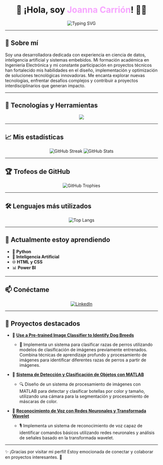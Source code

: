 <h1 align="center">🚀 ¡Hola, soy <span style="color:#F7A5FF">Joanna Carrión</span>! 👩‍💻</h1>

<p align="center">
  <img src="https://readme-typing-svg.herokuapp.com?font=Fira+Code&weight=500&size=22&pause=1000&color=F7A5FF&center=true&vCenter=true&width=800&lines=🚀+Desarrolladora+Apasionada;📊+Ciencia+de+Datos;🤖+Inteligencia+Artificial;🔧+Sistemas+Embebidos" alt="Typing SVG">
</p>

---

## 🌟 Sobre mí

Soy una desarrolladora dedicada con experiencia en ciencia de datos, inteligencia artificial y sistemas embebidos. Mi formación académica en Ingeniería Electrónica y mi constante participación en proyectos técnicos han fortalecido mis habilidades en el diseño, implementación y optimización de soluciones tecnológicas innovadoras. Me encanta explorar nuevas tecnologías, enfrentar desafíos complejos y contribuir a proyectos interdisciplinarios que generan impacto.

---

## 🚀 Tecnologías y Herramientas
<p align="center">
  <img src="https://skillicons.dev/icons?i=python,javascript,matlab,html,css,github,vscode,tensorflow,pytorch" />
</p>

---

## 📈 Mis estadísticas
<p align="center">
  <img src="https://github-readme-streak-stats.herokuapp.com/?user=Joanna20Carrion&theme=radical" alt="GitHub Streak" />
  <img src="https://github-readme-stats.vercel.app/api?username=Joanna20Carrion&show_icons=true&theme=radical" alt="GitHub Stats" />
</p>

---

## 🏆 Trofeos de GitHub
<p align="center">
  <img src="https://github-profile-trophy.vercel.app/?username=Joanna20Carrion&theme=juicyfresh&title=Repositories,Stars,Commits,Followers,PullRequest,MultipleLang&margin-w=20" alt="GitHub Trophies" />
</p>

---

## 🛠 Lenguajes más utilizados
<p align="center">
  <img src="https://github-readme-stats.vercel.app/api/top-langs/?username=Joanna20Carrion&layout=compact&theme=radical" alt="Top Langs" />
</p>

---

## 🌱 Actualmente estoy aprendiendo
- 🐍 **Python**
- 🤖 **Inteligencia Artificial**
- 🌐 **HTML y CSS**
- 📊 **Power BI**

---

## 📫 Conéctame
<p align="center">
  <a href="https://www.linkedin.com/in/joanna-carrion-perez/">
    <img src="https://img.shields.io/badge/-LinkedIn-blue?style=for-the-badge&logo=linkedin&logoColor=white" alt="LinkedIn" />
  </a>
</p>

---

## 📝 Proyectos destacados

- 📌 **[Use a Pre-trained Image Classifier to Identify Dog Breeds](https://github.com/Joanna20Carrion/Dog-Breed-Classification-Using-Pretrained-Models)**
  - 🐶 Implementa un sistema para clasificar razas de perros utilizando modelos de clasificación de imágenes previamente entrenados. Combina técnicas de aprendizaje profundo y procesamiento de imágenes para identificar diferentes razas de perros a partir de imágenes.

- 📌 **[Sistema de Detección y Clasificación de Objetos con MATLAB](https://github.com/Joanna20Carrion/Sistema-de-Deteccion-y-Clasificacion-de-Botellas-con-MATLAB)**
  - 🔍 Diseño de un sistema de procesamiento de imágenes con MATLAB para detectar y clasificar botellas por color y tamaño, utilizando una cámara para la segmentación y procesamiento de máscaras de color.

- 📌 **[Reconocimiento de Voz con Redes Neuronales y Transformada Wavelet](https://github.com/Joanna20Carrion/Reconocimiento-de-Voz-con-Redes-Neuronales-y-Transformada-Wavelet)**
  - 🎙️ Implementa un sistema de reconocimiento de voz capaz de identificar comandos básicos utilizando redes neuronales y análisis de señales basado en la transformada wavelet.

---

✨ ¡Gracias por visitar mi perfil! Estoy emocionada de conectar y colaborar en proyectos interesantes. 🚀
